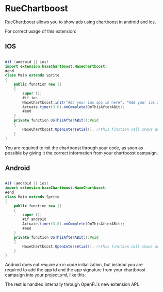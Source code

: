 RueChartboost
=============

RueChartboost allows you to show ads using chartboost in android and ios.

For correct usage of this extension:

IOS
---

```java

#if (android || ios)
import extension.haxeChartboost.HaxeChartboost;
#end
class Main extends Sprite 
{
	public function new () 
	{
		super ();
		#if ios
		HaxeChartboost.init("Add your ios app id here", "Add your ios app signature here");
		Actuate.timer(3.0).onComplete(DoThisAfterABit);
		#end
	}
 	private function DoThisAfterABit():Void
	{
		HaxeChartboost.OpenIntersetial(); //this function call shows an add on the screen
	}
}

```

You are required to init the chartboost through your code, as soon as possible by giving it the correct information from your chartboost campaign.



Android
-------

```java

#if (android || ios)
import extension.haxeChartboost.HaxeChartboost;
#end
class Main extends Sprite 
{
	public function new () 
	{
		super ();
		#if android
		Actuate.timer(3.0).onComplete(DoThisAfterABit);
		#end
	}
 	private function DoThisAfterABit():Void
	{
		HaxeChartboost.OpenIntersetial(); //this function call shows an add on the screen
	}
}

```

Android does not require an in code initialization, but instead you are required to add the app id and the app signature from your chartboost campaign into your project.xml, like this:

<setenv name="ChartboostID" name="your chartboost app id here" if="android" />

<setenv name="ChartboostSignature" name="your chartboost app signature here" if="android" />

The rest is handled internally through OpenFL's new extension API.